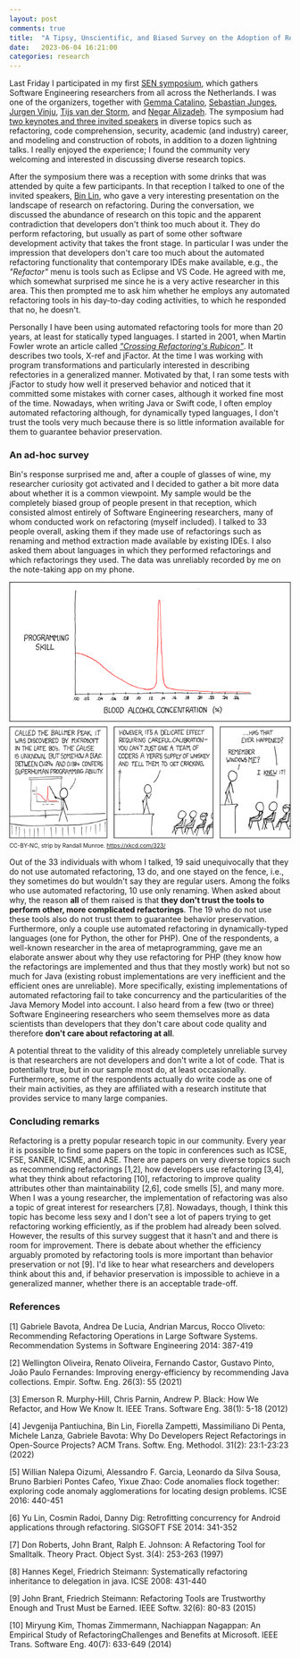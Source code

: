 ```yaml
---
layout: post
comments: true
title:  "A Tipsy, Unscientific, and Biased Survey on the Adoption of Refactoring Tools Available in IDEs by Software Engineering Researchers"
date:   2023-06-04 16:21:00
categories: research
---
```

   
Last Friday I participated in my first [SEN symposium](https://www.sen-symposium.nl/), which gathers Software Engineering researchers from all across the Netherlands. I was one of the organizers, together with [Gemma Catalino](https://www.gemmacatolino.com/), [Sebastian Junges](https://sjunges.github.io/), [Jurgen Vinju](https://www.cwi.nl/en/people/jurgen-vinju/), [Tijs van der Storm](https://www.rug.nl/staff/t.van.der.storm/), and [Negar Alizadeh](https://www.uu.nl/staff/NSAlizadeh). The symposium had [two keynotes and three invited speakers](https://www.sen-symposium.nl/speakers/) in diverse topics such as refactoring, code comprehension, security, academic (and industry) career, and modeling and construction of robots, in addition to a dozen lightning talks. I really enjoyed the experience; I found the community very welcoming and interested in discussing diverse research topics. 

After the symposium there was a reception with some drinks that was attended by quite a few participants. In that reception I talked to one of the invited speakers, [Bin Lin](https://binlin.info/), who gave a very interesting presentation on the landscape of research on refactoring. During the conversation, we discussed the abundance of research on this topic and the apparent contradiction that developers don't think too much about it. They do perform refactoring, but usually as part of some other software development activity that takes the front stage. In particular I was under the impression that developers don't care too much about the automated refactoring functionality that contemporary IDEs make available, e.g., the *"Refactor"* menu is tools such as Eclipse and VS Code. He agreed with me, which somewhat surprised me since he is a very active researcher in this area. This then prompted me to ask him whether he employs any automated refactoring tools in his day-to-day coding activities, to which he responded that no, he doesn't. 

Personally I have been using automated refactoring tools for more than 20 years, at least for statically typed languages. I started in 2001, when Martin Fowler wrote an article called [*"Crossing Refactoring's Rubicon"*](https://martinfowler.com/articles/refactoringRubicon.html). It describes two tools, X-ref and jFactor. At the time I was working with program transformations and particularly interested in describing refectories in a generalized manner. Motivated by that, I ran some tests with jFactor to study how well it preserved behavior and noticed that it committed some mistakes with corner cases, although it worked fine most of the time. Nowadays, when writing Java or Swift code, I often employ automated refactoring although, for dynamically typed languages, I don't trust the tools very much because there is so little information available for them to guarantee behavior preservation.

### An ad-hoc survey 

Bin's response surprised me and, after a couple of glasses of wine, my researcher curiosity got activated and I decided to gather a bit more data about whether it is a common viewpoint. My sample would be the completely biased group of people present in that reception, which consisted almost entirely of Software Engineering researchers, many of whom conducted work on refactoring (myself included). I talked to 33 people overall, asking them if they made use of refactorings such as renaming and method extraction made available by existing IDEs. I also asked them about languages in which they performed refactorings and which refactorings they used. The data was unreliably recorded by me on the note-taking app on my phone.

![Is there a Ballmer peak for research?](https://raw.githubusercontent.com/fernandocastor/fernandocastor.github.io/master/images/ballmer_peak.png)
<font size="1">CC-BY-NC, strip by Randall Munroe. https://xkcd.com/323/</font><br/>

Out of the 33 individuals with whom I talked, 19 said unequivocally that they do not use automated refactoring, 13 do, and one stayed on the fence, i.e., they sometimes do but wouldn't say they are regular users. Among the folks who use automated refactoring, 10 use only renaming. When asked about why, the reason **all** of them raised is that **they don't trust the tools to perform other, more complicated refactorings**. The 19 who do not use these tools also do not trust them to guarantee behavior preservation. Furthermore, only a couple use automated refactoring in dynamically-typed languages (one for Python, the other for PHP). One of the respondents, a well-known researcher in the area of metaprogramming, gave me an elaborate answer about why they use refactoring for PHP (they know how the refactorings are implemented and thus that they mostly work) but not so much for Java (existing robust implementations are very inefficient and the efficient ones are unreliable). More specifically, existing implementations of automated refactoring fail to take concurrency and the particularities of the Java Memory Model into account. I also heard from a few (two or three) Software Engineering researchers who seem themselves more as data scientists than developers that they don't care about code quality and therefore **don't care about refactoring at all**. 

A potential threat to the validity of this already completely unreliable survey is that researchers are not developers and don't write a lot of code. That is potentially true, but in our sample most do, at least occasionally. Furthermore, some of the respondents actually do write code as one of their main activities, as they are affiliated with a research institute that provides service to many large companies. 

### Concluding remarks

Refactoring is a pretty popular research topic in our community. Every year it is possible to find some papers on the topic in conferences such as ICSE, FSE, SANER, ICSME, and ASE. There are papers on very diverse topics such as recommending refactorings [1,2], how developers use refactoring [3,4], what they think about refactoring [10], refactoring to improve quality attributes other than maintainability [2,6], code smells [5], and many more. When I was a young researcher, the implementation of refactoring was also a topic of great interest for researchers [7,8]. Nowadays, though, I think this topic has become less sexy and I don't see a lot of papers trying to get refactoring working efficiently, as if the problem had already been solved. However, the results of this survey suggest that it hasn't and and there is room for improvement. There is debate about whether the efficiency arguably promoted by refactoring tools is more important than behavior preservation or not [9]. I'd like to hear what researchers and developers think about this and, if behavior preservation is impossible to achieve in a generalized manner, whether there is an acceptable trade-off. 


### References

[1] Gabriele Bavota, Andrea De Lucia, Andrian Marcus, Rocco Oliveto: Recommending Refactoring Operations in Large Software Systems. Recommendation Systems in Software Engineering 2014: 387-419

[2] Wellington Oliveira, Renato Oliveira, Fernando Castor, Gustavo Pinto, João Paulo Fernandes: Improving energy-efficiency by recommending Java collections. Empir. Softw. Eng. 26(3): 55 (2021)

[3] Emerson R. Murphy-Hill, Chris Parnin, Andrew P. Black: How We Refactor, and How We Know It. IEEE Trans. Software Eng. 38(1): 5-18 (2012)

[4] Jevgenija Pantiuchina, Bin Lin, Fiorella Zampetti, Massimiliano Di Penta, Michele Lanza, Gabriele Bavota: Why Do Developers Reject Refactorings in Open-Source Projects? ACM Trans. Softw. Eng. Methodol. 31(2): 23:1-23:23 (2022)

[5] Willian Nalepa Oizumi, Alessandro F. Garcia, Leonardo da Silva Sousa, Bruno Barbieri Pontes Cafeo, Yixue Zhao:
Code anomalies flock together: exploring code anomaly agglomerations for locating design problems. ICSE 2016: 440-451

[6] Yu Lin, Cosmin Radoi, Danny Dig: Retrofitting concurrency for Android applications through refactoring. SIGSOFT FSE 2014: 341-352

[7] Don Roberts, John Brant, Ralph E. Johnson: A Refactoring Tool for Smalltalk. Theory Pract. Object Syst. 3(4): 253-263 (1997)

[8] Hannes Kegel, Friedrich Steimann: Systematically refactoring inheritance to delegation in java. ICSE 2008: 431-440

[9] John Brant, Friedrich Steimann: Refactoring Tools are Trustworthy Enough and Trust Must be Earned. IEEE Softw. 32(6): 80-83 (2015)

[10] Miryung Kim, Thomas Zimmermann, Nachiappan Nagappan: An Empirical Study of RefactoringChallenges and Benefits at Microsoft. IEEE Trans. Software Eng. 40(7): 633-649 (2014)